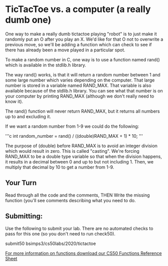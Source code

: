 # TicTacToe vs. a computer (a really dumb one) 

One way to make a really dumb tictactoe playing "robot" is to just make it randomly put an O after you play an X.  We'd like for that O not to overwrite a previous move, so we'll be adding a function which can check to see if there has already been a move played in a particular spot.

To make a random number in C, one way is to use a function named rand() which is available in the stdlib.h library.  

The way rand() works, is that it will return a random number between 1 and some large number which varies depending on the computer.  That large number is stored in a variable named RAND_MAX.  That variable is also available because of the stdlib.h library.  You can see what that number is on your computer by printing RAND_MAX (although we don't really need to know it).

The rand() function will never return RAND_MAX, but it returns all numbers up to and excluding it.  

If we want a random number from 1-9 we could do the following:

'''c
int random_number = rand() / ((double)RAND_MAX + 1) * 10;
'''

The purpose of (double) before RAND_MAX is to avoid an integer division which would result in zero.  This is called "casting".  We're forcing RAND_MAX to be a double type variable so that when the division happens, it results in a decimal between 0 and up to but not including 1.  Then, we multiply that decimal by 10 to get a number from 1-9.
## Your Turn
Read through all the code and the comments, THEN Write the missing function (you'll see comments describing what you need to do.
## Submitting:
Use the following to submit your lab.  There are no automated checks to pass for this one (so you don't need to run check50).

submit50 bsimps3/cs50labs/2020/tictactoe

[For more information on functions download our CS50 Functions Reference Sheet](https://cs50.harvard.edu/ap/2020/assets/pdfs/functions.pdf)
